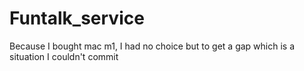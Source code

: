 # Funtalk_service

Because I bought mac m1, I had no choice but to get a gap which is a situation I couldn't commit
